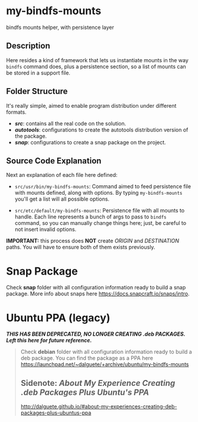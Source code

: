 # my-bindfs-mounts

bindfs mounts helper, with persistence layer

## Description

Here resides a kind of framework that lets us instantiate mounts in the way `bindfs` command does, plus a persistence section, so a list of mounts can be stored in a support file.

## Folder Structure

It's really simple, aimed to enable program distribution under different formats. 

- ***src***: contains all the real code on the solution.
- ***autotools***: configurations to create the autotools distribution version of the package.
- ***snap***: configurations to create a snap package on the project.

## Source Code Explanation

Next an explanation of each file here defined:

* `src/usr/bin/my-bindfs-mounts`: Command aimed to feed persistence file with mounts defined, along with options. By typing `my-bindfs-mounts` you'll get a list will all possible options.

* `src/etc/default/my-bindfs-mounts`: Persistence file with all mounts to handle. Each line represents a bunch of args to pass to `bindfs` command, so you can manually change things here; just, be careful to not insert invalid options.

**IMPORTANT:** this process does **NOT** create *ORIGIN* and *DESTINATION* paths. You will have to ensure both of them exists previously.

# Snap Package

Check **snap** folder with all configuration information ready to build a snap package. More info about snaps here https://docs.snapcraft.io/snaps/intro.

# Ubuntu PPA (legacy)

***THIS HAS BEEN DEPRECATED, NO LONGER CREATING .deb PACKAGES.***
***<br/>Left this here for future reference.***

> Check **debian** folder with all configuration information ready to build a deb package. You can find the package as a PPA here https://launchpad.net/~dalguete/+archive/ubuntu/my-bindfs-mounts
> 
> ## Sidenote: *About My Experience Creating .deb Packages Plus Ubuntu's PPA*
> 
> http://dalguete.github.io/#about-my-experiences-creating-deb-packages-plus-ubuntus-ppa
